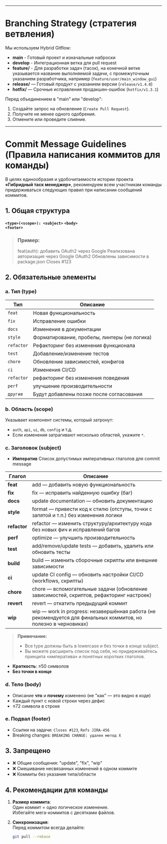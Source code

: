 
---

# Branching Strategy (стратегия ветвления)

Мы используем Hybrid Gitflow:

- **main** - Готовый проект и изначальные наброски
- **develop** - Интеграционная ветка для pull request
- **feature/** - Для разработки задач (тасок), на конечной ветке указывается название выполняемой задачи, с промежуточным указанием разработчика, например (`feature/user/main_window_gui`)
- **release/** — Готовый продукт с указанием версии (`release/v1.4.0`)
- **hotfix/** — Срочные исправления продакшен-ошибок (`hotfix/v1.3.1`)

Перед объединением в "main" или "develop":
1. Создайте запрос на обновление (`Create Pull Request`). 
2. Получите не менее одного одобрения. 
3. Отмените или проведите слияние.

---

# Commit Message Guidelines (Правила написания коммитов для команды)

В целях единообразия и удобочитаемости истории проекта **«Гибридный таск менеджер»**, рекомендуем всем участникам команды придерживаться следующих правил при написании сообщений коммитов.


## 1. Общая структура
**`<type>(<scope>): <subject>`**
**`<body>`**  
**`<footer>`**
> ### Пример:
>
> feat(auth): добавить OAuth2 через Google
> Реализована авторизация через Google OAuth2
> Обновлены зависимости в package.json
> Closes #123


## 2. Обязательные элементы

### a. Тип (type)
| Тип       | Описание                                      |
|-----------|-----------------------------------------------|
| `feat`    | Новая функциональность                       |
| `fix`     | Исправление ошибки                           |
| `docs`    | Изменения в документации                    |
| `style`   | Форматирование, пробелы, линтеры (не логика) |
| `refactor`| Рефакторинг без изменения функционала        |
| `test`    | Добавление/изменение тестов                  |
| `chore`   | Обновление зависимостей, конфигов           |
| `ci`      | Изменения CI/CD                             |
| `refactor`| рефакторинг без изменения поведения          |
| `perf`    | улучшение производительности                |
| `другие`  | Будут добавлены позже после согласования    |

### b. Область (scope)
Указывает компонент системы, который затронут:  
- `auth`, `api`, `ui`, `db`, `config` и т.д.  
- Если изменения затрагивают несколько областей, укажите `*`.

### c. Заголовок (subject)
- **Императив** Список допустимых императивных глаголов для commit message

| Глагол       | Описание                                                    |
|--------------|-------------------------------------------------------------|
| **feat**     | add — добавить новую функциональность                       |
| **fix**      | fix — исправить найденную ошибку (баг)                      |
| **docs**     | update documentation — обновить документацию                |
| **style**    | format — привести код к стилю (отступы, точки с запятой и т.п.) без изменения логики |
| **refactor** | refactor — изменить структуру/архитектуру кода без новых фич и исправлений багов |
| **perf**     | optimize — улучшить производительность                      |
| **test**     | add/remove/update tests — добавить, удалить или обновить тесты |
| **build**    | build — изменить сборочные скрипты или внешние зависимости  |
| **ci**       | update CI config — обновить настройки CI/CD (workflows, скрипты) |
| **chore**    | chore — вспомогательные задачи (обновление зависимостей, скриптов, рефакторинг настроек) |
| **revert**   | revert — откатить предыдущий коммит                        |
| **wip**      | wip — work in progress: незавершённая работа (не рекомендуется для финальных коммитов, но полезно в черновиках) |

> **Примечание:**  
> - Все type должны быть в lowercase и без точки в конце subject.  
> - Вы можете расширить список под себя, но придерживайтесь принципа «императива» и понятных коротких глаголов.

- **Краткость**: ≤50 символов
- **Без точки в конце**

### d. Тело (body)
- Описание **что** и **почему** изменено (не "как" — это видно в коде)
- Каждый пункт с новой строки через дефис
- ≤72 символа в строке

### e. Подвал (footer)
- Ссылки на задачи: `Closes #123`, `Refs JIRA-456`
- Breaking changes: `BREAKING CHANGE: удален метод X`


## 3. Запрещено
- ❌ Общие сообщения: "update", "fix", "wip"
- ❌ Смешивание несвязанных изменений в одном коммите
- ❌ Коммиты без указания типа/области


## 4. Рекомендации для команды
1. **Размер коммита**:  
   Один коммит = одно логическое изменение.  
   Избегайте мега-коммитов с десятками файлов.

2. **Синхронизация**:  
   Перед коммитом всегда делайте:  
   ```bash
   git pull --rebase
